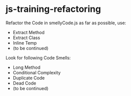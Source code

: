 # js-training-refactoring

Refactor the Code in smellyCode.js as far as possible, use:
- Extract Method
- Extract Class
- Inline Temp
- (to be continued)

Look for following Code Smells:
- Long Method
- Conditional Complexity
- Duplicate Code
- Dead Code
- (to be continued)